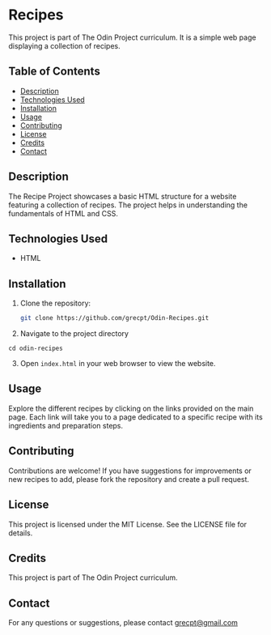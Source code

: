 # Recipes

This project is part of The Odin Project curriculum. It is a simple web page displaying a collection of recipes.

## Table of Contents

- [Description](#description)
- [Technologies Used](#technologies-used)
- [Installation](#installation)
- [Usage](#usage)
- [Contributing](#contributing)
- [License](#license)
- [Credits](#credits)
- [Contact](#contact)

## Description

The Recipe Project showcases a basic HTML structure for a website featuring a collection of recipes. The project helps in understanding the fundamentals of HTML and CSS.

## Technologies Used

- HTML

## Installation

1. Clone the repository:

   ```bash
   git clone https://github.com/grecpt/Odin-Recipes.git
   ```

2. Navigate to the project directory

```git
cd odin-recipes
```

3. Open `index.html` in your web browser to view the website.

## Usage

Explore the different recipes by clicking on the links provided on the main page. Each link will take you to a page dedicated to a specific recipe with its ingredients and preparation steps.

## Contributing

Contributions are welcome! If you have suggestions for improvements or new recipes to add, please fork the repository and create a pull request.

## License

This project is licensed under the MIT License. See the LICENSE file for details.

## Credits

This project is part of The Odin Project curriculum.

## Contact

For any questions or suggestions, please contact grecpt@gmail.com
